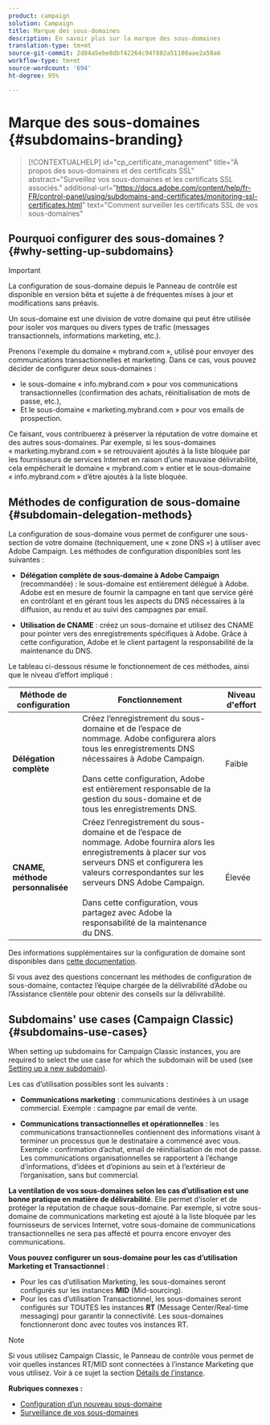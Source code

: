 ```yaml
---
product: campaign
solution: Campaign
title: Marque des sous-domaines
description: En savoir plus sur la marque des sous-domaines
translation-type: tm+mt
source-git-commit: 2d84a5ebe8dbf42264c94f882a51180aae2a58a6
workflow-type: tm+mt
source-wordcount: '694'
ht-degree: 95%

---
```



# Marque des sous-domaines {#subdomains-branding}

>[!CONTEXTUALHELP]
>id="cp_certificate_management"
>title="À propos des sous-domaines et des certificats SSL"
>abstract="Surveillez vos sous-domaines et les certificats SSL associés."
>additional-url="https://docs.adobe.com/content/help/fr-FR/control-panel/using/subdomains-and-certificates/monitoring-ssl-certificates.html" text="Comment surveiller les certificats SSL de vos sous-domaines"

## Pourquoi configurer des sous-domaines ? {#why-setting-up-subdomains}

>[!IMPORTANT]
>
>La configuration de sous-domaine depuis le Panneau de contrôle est disponible en version bêta et sujette à de fréquentes mises à jour et modifications sans préavis.

Un sous-domaine est une division de votre domaine qui peut être utilisée pour isoler vos marques ou divers types de trafic (messages transactionnels, informations marketing, etc.).

Prenons l&#39;exemple du domaine « mybrand.com », utilisé pour envoyer des communications transactionnelles et marketing. Dans ce cas, vous pouvez décider de configurer deux sous-domaines :

* le sous-domaine « info.mybrand.com » pour vos communications transactionnelles (confirmation des achats, réinitialisation de mots de passe, etc.),
* Et le sous-domaine « marketing.mybrand.com » pour vos emails de prospection.

Ce faisant, vous contribuerez à préserver la réputation de votre domaine et des autres sous-domaines. Par exemple, si les sous-domaines « marketing.mybrand.com » se retrouvaient ajoutés à la liste bloquée par les fournisseurs de services Internet en raison d’une mauvaise délivrabilité, cela empêcherait le domaine « mybrand.com » entier et le sous-domaine « info.mybrand.com » d’être ajoutés à la liste bloquée.

## Méthodes de configuration de sous-domaine {#subdomain-delegation-methods}

La configuration de sous-domaine vous permet de configurer une sous-section de votre domaine (techniquement, une « zone DNS ») à utiliser avec Adobe Campaign. Les méthodes de configuration disponibles sont les suivantes :

* **Délégation complète de sous-domaine à Adobe Campaign** (recommandée) : le sous-domaine est entièrement délégué à Adobe. Adobe est en mesure de fournir la campagne en tant que service géré en contrôlant et en gérant tous les aspects du DNS nécessaires à la diffusion, au rendu et au suivi des campagnes par email.

* **Utilisation de CNAME** : créez un sous-domaine et utilisez des CNAME pour pointer vers des enregistrements spécifiques à Adobe. Grâce à cette configuration, Adobe et le client partagent la responsabilité de la maintenance du DNS.

Le tableau ci-dessous résume le fonctionnement de ces méthodes, ainsi que le niveau d’effort impliqué :

| Méthode de configuration | Fonctionnement | Niveau d&#39;effort |
|---|---|---|
| **Délégation complète** | Créez l’enregistrement du sous-domaine et de l’espace de nommage. Adobe configurera alors tous les enregistrements DNS nécessaires à Adobe Campaign.<br/><br/>Dans cette configuration, Adobe est entièrement responsable de la gestion du sous-domaine et de tous les enregistrements DNS. | Faible |
| **CNAME, méthode personnalisée** | Créez l’enregistrement du sous-domaine et de l’espace de nommage. Adobe fournira alors les enregistrements à placer sur vos serveurs DNS et configurera les valeurs correspondantes sur les serveurs DNS Adobe Campaign.<br/><br/>Dans cette configuration, vous partagez avec Adobe la responsabilité de la maintenance du DNS. | Élevée |

Des informations supplémentaires sur la configuration de domaine sont disponibles dans [cette documentation](https://helpx.adobe.com/fr/campaign/kb/domain-name-delegation.html).

Si vous avez des questions concernant les méthodes de configuration de sous-domaine, contactez l’équipe chargée de la délivrabilité d’Adobe ou l’Assistance clientèle pour obtenir des conseils sur la délivrabilité.

## Subdomains&#39; use cases (Campaign Classic){#subdomains-use-cases}

When setting up subdomains for Campaign Classic instances, you are required to select the use case for which the subdomain will be used (see [Setting up a new subdomain](../../subdomains-certificates/using/setting-up-new-subdomain.md)).

Les cas d’utilisation possibles sont les suivants :

* **Communications marketing** : communications destinées à un usage commercial. Exemple : campagne par email de vente.

* **Communications transactionnelles et opérationnelles** : les communications transactionnelles contiennent des informations visant à terminer un processus que le destinataire a commencé avec vous. Exemple : confirmation d’achat, email de réinitialisation de mot de passe. Les communications organisationnelles se rapportent à l’échange d’informations, d’idées et d’opinions au sein et à l’extérieur de l’organisation, sans but commercial.

**La ventilation de vos sous-domaines selon les cas d’utilisation est une bonne pratique en matière de délivrabilité**. Elle permet d’isoler et de protéger la réputation de chaque sous-domaine. Par exemple, si votre sous-domaine de communications marketing est ajouté à la liste bloquée par les fournisseurs de services Internet, votre sous-domaine de communications transactionnelles ne sera pas affecté et pourra encore envoyer des communications.

**Vous pouvez configurer un sous-domaine pour les cas d’utilisation Marketing et Transactionnel** :

* Pour les cas d’utilisation Marketing, les sous-domaines seront configurés sur les instances **MID** (Mid-sourcing).
* Pour les cas d’utilisation Transactionnel, les sous-domaines seront configurés sur TOUTES les instances **RT** (Message Center/Real-time messaging) pour garantir la connectivité. Les sous-domaines fonctionneront donc avec toutes vos instances RT.

>[!NOTE]
>
>Si vous utilisez Campaign Classic, le Panneau de contrôle vous permet de voir quelles instances RT/MID sont connectées à l’instance Marketing que vous utilisez. Voir à ce sujet la section [Détails de l’instance](../../instances-settings/using/instance-details.md).

**Rubriques connexes :**

* [Configuration d’un nouveau sous-domaine](../../subdomains-certificates/using/setting-up-new-subdomain.md)
* [Surveillance de vos sous-domaines](../../subdomains-certificates/using/monitoring-subdomains.md)
